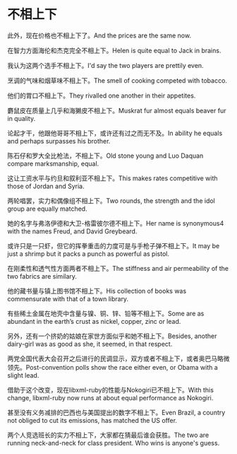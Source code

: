 # 不相上下

<p><span class="chinese">此外，现在价格也不相上下了。</span><span class="english">And the prices are the same now.</span></p>

<p><span class="chinese">在智力方面海伦和杰克完全不相上下。</span><span class="english">Helen is quite equal to Jack in brains.</span></p>

<p><span class="chinese">我认为这两个选手不相上下。</span><span class="english">I'd say the two players are prettily even.</span></p>

<p><span class="chinese">烹调的气味和烟草味不相上下。</span><span class="english">The smell of cooking competed with tobacco.</span></p>

<p><span class="chinese">他们的胃口不相上下。</span><span class="english">They rivalled one another in their appetites.</span></p>

<p><span class="chinese">麝鼠皮在质量上几乎和海獭皮不相上下。</span><span class="english">Muskrat fur almost equals beaver fur in quality.</span></p>

<p><span class="chinese">论起才干，他跟他哥哥不相上下，或许还有过之而无不及。</span><span class="english">In ability he equals and perhaps surpasses his brother.</span></p>

<p><span class="chinese">陈石仔和罗大全比枪法，不相上下。</span><span class="english">Old stone young and Luo Daquan compare marksmanship, equal.</span></p>

<p><span class="chinese">这让工资水平与约旦和叙利亚不相上下。</span><span class="english">This makes rates competitive with those of Jordan and Syria.</span></p>

<p><span class="chinese">两轮唱罢，实力和偶像组不相上下。</span><span class="english">Two rounds, the strength and the idol group are equally matched.</span></p>

<p><span class="chinese">她的名字与弗洛伊德和大卫-格雷彼尔德不相上下。</span><span class="english">Her name is synonymous4 with the names Freud, and David Greybeard.</span></p>

<p><span class="chinese">或许只是一只虾，但它的挥拳重击的力度可是与手枪子弹不相上下。</span><span class="english">It may be just a shrimp but it packs a punch as powerful as pistol.</span></p>

<p><span class="chinese">在刚柔性和透气性方面两者不相上下。</span><span class="english">The stiffness and air permeability of the two fabrics are similary.</span></p>

<p><span class="chinese">他的藏书量与镇上图书馆不相上下。</span><span class="english">His collection of books was commensurate with that of a town library.</span></p>

<p><span class="chinese">有些稀土金属在地壳中含量与镍、铜、锌、铅等不相上下。</span><span class="english">Some are as abundant in the earth’s crust as nickel, copper, zinc or lead.</span></p>

<p><span class="chinese">另外，还有一个挤奶的姑娘在家世方面似乎和她不相上下。</span><span class="english">Besides, another dairy-girl was as good as she, it seemed, in that respect.</span></p>

<p><span class="chinese">两党全国代表大会召开之后进行的民调显示，双方或者不相上下，或者奥巴马略微领先。</span><span class="english">Post-convention polls show the race either even, or Obama with a slight lead.</span></p>

<p><span class="chinese">借助于这个改变，现在libxml-ruby的性能与Nokogiri已不相上下。</span><span class="english">With this change, libxml-ruby now runs at about equal performance as Nokogiri.</span></p>

<p><span class="chinese">甚至没有义务减排的巴西也与美国提出的数字不相上下。</span><span class="english">Even Brazil, a country not obliged to cut its emissions, has matched the US offer.</span></p>

<p><span class="chinese">两个人竞选班长的实力不相上下，大家都在猜最后谁会获胜。</span><span class="english">The two are running neck-and-neck for class president. Who wins is anyone's guess.</span></p>


